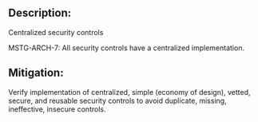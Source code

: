 ## Description:

Centralized security controls

MSTG-ARCH-7: All security controls have a centralized implementation.


## Mitigation:

Verify implementation of centralized, simple (economy of design), vetted, secure, and reusable security controls to avoid duplicate, missing, ineffective, insecure controls.
